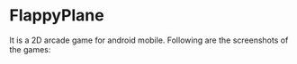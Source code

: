# FlappyPlane
It is a 2D arcade game for android mobile.
Following are the screenshots of the games:
